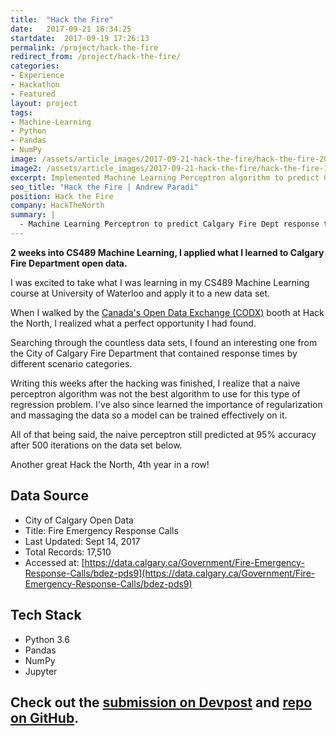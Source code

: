 ```yaml
---
title:  "Hack the Fire"
date:   2017-09-21 16:34:25
startdate:  2017-09-19 17:26:13
permalink: /project/hack-the-fire
redirect_from: /project/hack-the-fire/
categories:
- Experience
- Hackathon
- Featured
layout: project
tags:
- Machine-Learning
- Python
- Pandas
- NumPy
image: /assets/article_images/2017-09-21-hack-the-fire/hack-the-fire-2000c.png
image2: /assets/article_images/2017-09-21-hack-the-fire/hack-the-fire-1000c.png
excerpt: Implemented Machine Learning Perceptron algorithm to predict Calgary Fire Dept response times
seo_title: "Hack the Fire | Andrew Paradi"
position: Hack the Fire
company: HackTheNorth
summary: |
  - Machine Learning Perceptron to predict Calgary Fire Dept response times
---
```


**2 weeks into CS489 Machine Learning, I applied what I learned to Calgary Fire Department open data.**

I was excited to take what I was learning in my CS489 Machine Learning course at University of Waterloo and apply it to a new data set.

When I walked by the [Canada's Open Data Exchange (CODX)](https://codx.ca/) booth at Hack the North, I realized what a perfect opportunity I had found.

Searching through the countless data sets, I found an interesting one from the City of Calgary Fire Department that contained response times by different scenario categories.

Writing this weeks after the hacking was finished, I realize that a naive perceptron algorithm was not the best algorithm to use for this type of regression problem. I've also since learned the importance of regularization and massaging the data so a model can be trained effectively on it.

All of that being said, the naive perceptron still predicted at 95% accuracy after 500 iterations on the data set below.

Another great Hack the North, 4th year in a row!

Data Source
---
- City of Calgary Open Data
- Title: Fire Emergency Response Calls
- Last Updated: Sept 14, 2017
- Total Records: 17,510
- Accessed at: [https://data.calgary.ca/Government/Fire-Emergency-Response-Calls/bdez-pds9](https://data.calgary.ca/Government/Fire-Emergency-Response-Calls/bdez-pds9)

Tech Stack
---
- Python 3.6
- Pandas
- NumPy
- Jupyter

Check out the [submission on Devpost](https://devpost.com/software/hack-the-fire) and [repo on GitHub](https://github.com/andrewparadi/hack-the-fire).
---
